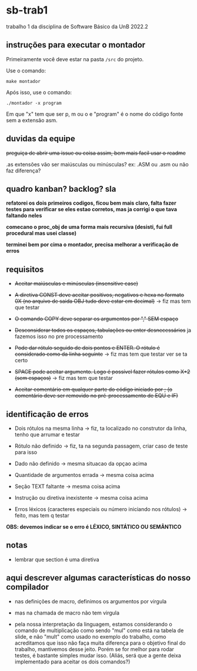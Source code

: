 # sb-trab1
trabalho 1 da disciplina de Software Básico da UnB 2022.2

## instruções para executar o montador

Primeiramente você deve estar na pasta ```/src``` do projeto.

Use o comando:

``` make montador ```

Após isso, use o comando:

``` ./montador -x program ```

Em que "x" tem que ser p, m ou o e "program" é o nome do código fonte sem a extensão asm.

## duvidas da equipe
~~preguiça de abrir uma issue ou coisa assim, bem mais facil usar o readme~~

.as extensões vão ser maiúsculas ou minúsculas? ex: .ASM ou .asm ou não faz diferença?

## quadro kanban? backlog? sla

**refatorei os dois primeiros codigos, ficou bem mais claro, falta fazer testes para verificar se eles estao corretos, mas ja corrigi o que tava faltando neles**

**comecano o proc_obj de uma forma mais recursiva (desisti, fui full procedural mas usei classe)**

**terminei bem por cima o montador, precisa melhorar a verificação de erros**

## requisitos

- ~~Aceitar maiúsculas e minúsculas (insensitive case)~~

- ~~A diretiva CONST deve aceitar positivos, negativos e hexa no formato 0X (no arquivo de saida OBJ tudo deve estar em 
decimal)~~ -> fiz mas tem que testar

- ~~O comando COPY deve separar os argumentos por "," SEM espaço~~

- ~~Desconsiderar todos os espaços, tabulações ou enter desnecessários~~ ja fazemos isso no pre processamento

- ~~Pode dar rótulo seguido de dois pontos e ENTER. O rótulo é considerado como da linha seguinte~~ -> fiz mas tem que testar ver se ta certo

- ~~SPACE pode aceitar argumento. Logo é possível fazer rótulos como X+2 (sem espaços)~~ -> fiz mas tem que testar

- ~~Aceitar comentário em qualquer parte do código iniciado por ; (o comentário deve ser removido no pré-processamento de EQU e IF)~~

## identificação de erros

- Dois rótulos na mesma linha -> fiz, ta localizado no construtor da linha, tenho que arrumar e testar

- Rótulo não definido -> fiz, ta na segunda passagem, criar caso de teste para isso

- Dado não definido -> mesma situacao da opçao acima

- Quantidade de argumentos errada -> mesma coisa acima

- Seção TEXT faltante -> mesma coisa acima

- Instrução ou diretiva inexistente -> mesma coisa acima

- Erros léxicos (caracteres especiais ou número iniciando nos rótulos) -> feito, mas tem q testar

**OBS: devemos indicar se o erro é LÉXICO, SINTÁTICO OU SEMÂNTICO**

## notas

- lembrar que section é uma diretiva

## aqui descrever algumas características do nosso compilador

- nas definições de macro, definimos os argumentos por virgula

- mas na chamada de macro não tem virgula

- pela nossa interpretação da linguagem, estamos considerando o comando de multiplicação como sendo "mul" como está na tabela de slide, e não "mult" como usado no exemplo do trabalho, como acreditamos que isso não faça muita diferença para o objetivo final do trabalho, mantivemos desse jeito. Porém se for melhor para rodar testes, é bastante simples mudar isso. (Aliás, será que a gente deixa implementado para aceitar os dois comandos?)